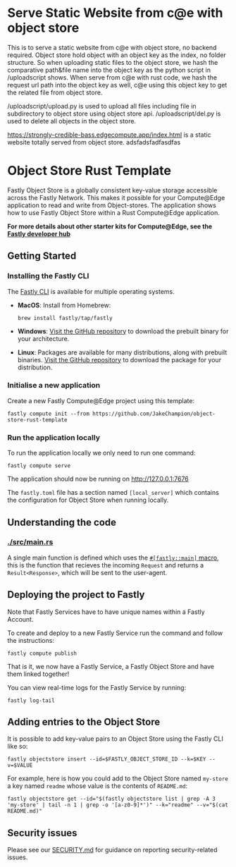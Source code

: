 # Serve Static Website from c@e with object store
This is to serve a static website from c@e with object store, no backend required. Object store hold object with an object key as the index, no folder structure. So when uploading static files to the object store, we hash the comparative path&file name into the object key as the python script in /uploadscript shows. When serve from c@e with rust code, we hash the request url path into the object key as well, c@e using this object key to get the related file from object store.

/uploadscript/upload.py is used to upload all files including file in subdirectory to object store using object store api.
/uploadscript/del.py is used to delete all objects in the object store.

https://strongly-credible-bass.edgecompute.app/index.html is a static website totally served from object store.
adsfadsfadfasdfas
# Object Store Rust Template

Fastly Object Store is a globally consistent key-value storage accessible across the Fastly Network. This makes it possible for your Compute@Edge application to read and write from Object-stores. The application shows how to use Fastly Object Store within a Rust Compute@Edge application.

**For more details about other starter kits for Compute@Edge, see the [Fastly developer hub](https://developer.fastly.com/solutions/starters)**

## Getting Started

### Installing the Fastly CLI

The [Fastly CLI](https://developer.fastly.com/learning/tools/cli/) is available for multiple operating systems.

- **MacOS**: Install from Homebrew:

    ```
    brew install fastly/tap/fastly
    ```

- **Windows**: [Visit the GitHub repository](https://github.com/fastly/cli/releases/latest) to download the prebuilt binary for your architecture.
- **Linux**: Packages are available for many distributions, along with prebuilt binaries. [Visit the GitHub repository](https://github.com/fastly/cli/releases/latest) to download the package for your distribution.

### Initialise a new application

Create a new Fastly Compute@Edge project using this template:

```shell
fastly compute init --from https://github.com/JakeChampion/object-store-rust-template
```

### Run the application locally

To run the application locally we only need to run one command:

```shell
fastly compute serve
```

The application should now be running on <http://127.0.0.1:7676>

The `fastly.toml` file has a section named `[local_server]` which contains the configuration for Object Store when running locally.

## Understanding the code

### [./src/main.rs](./src/main.rs)

A single main function is defined which uses the [`#[fastly::main]` macro](https://docs.rs/fastly/latest/fastly/attr.main.html), this is the function that recieves the incoming `Request` and returns a `Result<Response>`, which will be sent to the user-agent.

## Deploying the project to Fastly

Note that Fastly Services have to have unique names within a Fastly Account.

To create and deploy to a new Fastly Service run the command and follow the instructions:

```shell
fastly compute publish
```

That is it, we now have a Fastly Service, a Fastly Object Store and have them linked together!

You can view real-time logs for the Fastly Service by running:
```shell
fastly log-tail
```

## Adding entries to the Object Store

It is possible to add key-value pairs to an Object Store using the Fastly CLI like so:
```shell
fastly objectstore insert --id=$FASTLY_OBJECT_STORE_ID --k=$KEY --v=$VALUE
```

For example, here is how you could add to the Object Store named `my-store` a key named `readme` whose value is the contents of `README.md`:
```shell
fastly objectstore get --id="$(fastly objectstore list | grep -A 3 'my-store' | tail -n 1 | grep -o '[a-z0-9]*')" --k="readme" --v="$(cat README.md)"
```

## Security issues

Please see our [SECURITY.md](SECURITY.md) for guidance on reporting security-related issues.